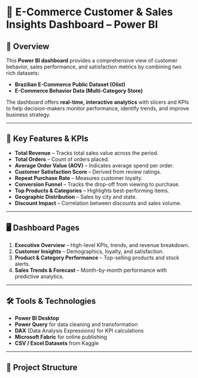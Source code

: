 # 🛒 E-Commerce Customer & Sales Insights Dashboard – Power BI

## 📌 Overview
This **Power BI dashboard** provides a comprehensive view of customer behavior, sales performance, and satisfaction metrics by combining two rich datasets:
- **Brazilian E-Commerce Public Dataset (Olist)**
- **E-Commerce Behavior Data (Multi-Category Store)**

The dashboard offers **real-time, interactive analytics** with slicers and KPIs to help decision-makers monitor performance, identify trends, and improve business strategy.

---

## 🎯 Key Features & KPIs
- **Total Revenue** – Tracks total sales value across the period.
- **Total Orders** – Count of orders placed.
- **Average Order Value (AOV)** – Indicates average spend per order.
- **Customer Satisfaction Score** – Derived from review ratings.
- **Repeat Purchase Rate** – Measures customer loyalty.
- **Conversion Funnel** – Tracks the drop-off from viewing to purchase.
- **Top Products & Categories** – Highlights best-performing items.
- **Geographic Distribution** – Sales by city and state.
- **Discount Impact** – Correlation between discounts and sales volume.

---

## 🖥 Dashboard Pages
1. **Executive Overview** – High-level KPIs, trends, and revenue breakdown.
2. **Customer Insights** – Demographics, loyalty, and satisfaction.
3. **Product & Category Performance** – Top-selling products and stock alerts.
4. **Sales Trends & Forecast** – Month-by-month performance with predictive analytics.

---

## 🛠 Tools & Technologies
- **Power BI Desktop**
- **Power Query** for data cleaning and transformation
- **DAX** (Data Analysis Expressions) for KPI calculations
- **Microsoft Fabric** for online publishing
- **CSV / Excel Datasets** from Kaggle

---

## 📂 Project Structure
